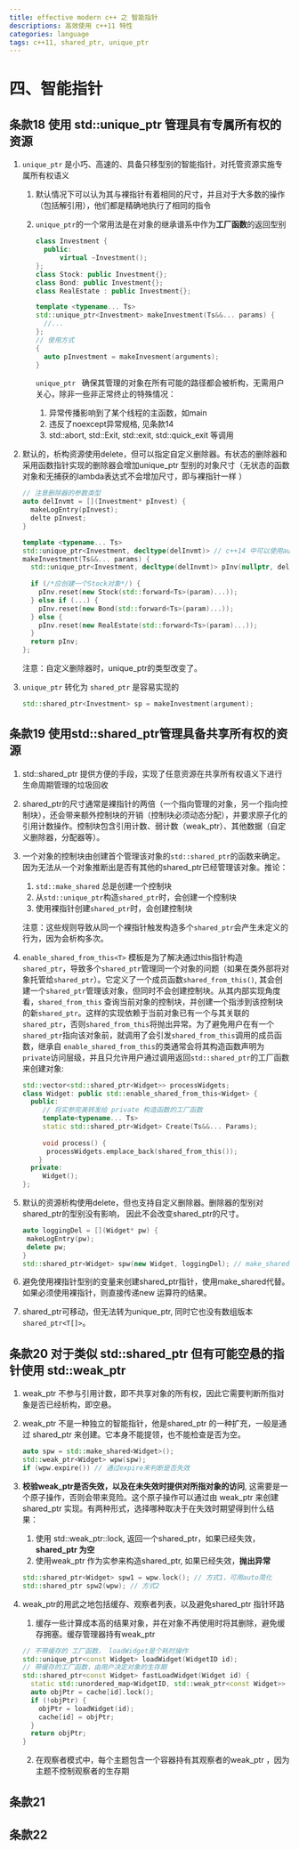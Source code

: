 ```yaml
---
title: effective modern c++ 之 智能指针
descriptions: 高效使用 c++11 特性
categories: language
tags: c++11, shared_ptr, unique_ptr
---
```


# 四、智能指针

## 条款18 使用 std::unique_ptr 管理具有专属所有权的资源

1. `unique_ptr` 是小巧、高速的、具备只移型别的智能指针，对托管资源实施专属所有权语义

   1. 默认情况下可以认为其与裸指针有着相同的尺寸，并且对于大多数的操作（包括解引用），他们都是精确地执行了相同的指令

   2. `unique_ptr`的一个常用法是在对象的继承谱系中作为**工厂函数**的返回型别

      ```cpp
      class Investment {
        public:
        	virtual ~Investment();
      };
      class Stock: public Investment{};
      class Bond: public Investment{};
      class RealEstate : public Investment{};
      
      template <typename... Ts>
      std::unique_ptr<Investment> makeInvestment(Ts&&... params) {
        //...
      };
      // 使用方式
      {
        auto pInvestment = makeInvesment(arguments);
      }
      ```

      `unique_ptr ` 确保其管理的对象在所有可能的路径都会被析构，无需用户关心，除非一些非正常终止的特殊情况：

      1. 异常传播影响到了某个线程的主函数，如main
      2. 违反了noexcept异常规格, 见条款14
      3. std::abort, std::Exit, std::exit, std::quick_exit 等调用

2. 默认的，析构资源使用delete，但可以指定自定义删除器。有状态的删除器和采用函数指针实现的删除器会增加unique_ptr 型别的对象尺寸（无状态的函数对象和无捕获的lambda表达式不会增加尺寸，即与裸指针一样  ）

   ```cpp
   // 注意删除器的参数类型
   auto delInvmt = [](Investment* pInvest) {
     makeLogEntry(pInvest);
     delte pInvest;
   }
   
   template <typename... Ts>
   std::unique_ptr<Investment, decltype(delInvmt)> // c++14 中可以使用auto代替
   makeInvestment(Ts&&... params) {
     std::unique_ptr<Investment, decltype(delInvmt)> pInv(nullptr, delInvmt);
     
     if (/*应创建一个Stock对象*/) {
       pInv.reset(new Stock(std::forward<Ts>(param)...));
     } else if (...) {
       pInv.reset(new Bond(std::forward<Ts>(param)...));
     } else {
       pInv.reset(new RealEstate(std::forward<Ts>(param)...));
     }
     return pInv;
   };
   ```

   注意：自定义删除器时，unique_ptr的类型改变了。

3. `unique_ptr` 转化为 `shared_ptr` 是容易实现的

   ```cpp
   std::shared_ptr<Investment> sp = makeInvestment(argument);
   ```

## 条款19 使用std::shared_ptr管理具备共享所有权的资源

1. std::shared_ptr 提供方便的手段，实现了任意资源在共享所有权语义下进行生命周期管理的垃圾回收

2. shared_ptr的尺寸通常是裸指针的两倍（一个指向管理的对象，另一个指向控制块），还会带来额外控制块的开销（控制块必须动态分配），并要求原子化的引用计数操作。控制块包含引用计数、弱计数（weak_ptr）、其他数据（自定义删除器，分配器等）。

3. 一个对象的控制块由创建首个管理该对象的`std::shared_ptr`的函数来确定。因为无法从一个对象推断出是否有其他的shared_ptr已经管理该对象。推论：

   1. `std::make_shared` 总是创建一个控制块
   2. 从`std::unique_ptr`构造`shared_ptr`时，会创建一个控制块
   3. 使用裸指针创建`shared_ptr`时，会创建控制块

   注意：这些规则导致从同一个裸指针触发构造多个`shared_ptr`会产生未定义的行为，因为会析构多次。

4. `enable_shared_from_this<T>`  模板是为了解决通过this指针构造`shared_ptr`，导致多个`shared_ptr`管理同一个对象的问题（如果在类外部将对象托管给`shared_ptr`）。它定义了一个成员函数`shared_from_this()`, 其会创建一个`shared_ptr`管理该对象，但同时不会创建控制块。从其内部实现角度看，`shared_from_this` 查询当前对象的控制块，并创建一个指涉到该控制块的新`shared_ptr`。这样的实现依赖于当前对象已有一个与其关联的`shared_ptr`，否则`shared_from_this`将抛出异常。为了避免用户在有一个`shared_ptr`指向该对象前，就调用了会引发`shared_from_this`调用的成员函数，继承自 `enable_shared_from_this`的类通常会将其构造函数声明为`private`访问层级，并且只允许用户通过调用返回`std::shared_ptr`的工厂函数来创建对象:

   ```cpp
   std::vector<std::shared_ptr<Widget>> processWidgets;
   class Widget: public std::enable_shared_from_this<Widget> {
     public:
     	// 将实参完美转发给 private 构造函数的工厂函数
     	template<typename... Ts>
     	static std::shared_ptr<Widget> Create(Ts&&... Params);
     
     	void process() {
         processWidgets.emplace_back(shared_from_this());
       }
     private:
     	Widget();
   };
   ```

5. 默认的资源析构使用delete，但也支持自定义删除器。删除器的型别对shared_ptr的型别没有影响， 因此不会改变shared_ptr的尺寸。

   ```cpp
   auto loggingDel = [](Widget* pw) {
   	makeLogEntry(pw);
   	delete pw;
   }
   std::shared_ptr<Widget> spw(new Widget, loggingDel); // make_shared不支持自定义析构器
   ```

6. 避免使用裸指针型别的变量来创建shared_ptr指针，使用make_shared代替。如果必须使用裸指针，则直接传递new 运算符的结果。

7. shared_ptr可移动，但无法转为unique_ptr, 同时它也没有数组版本`shared_ptr<T[]>`。

## 条款20 对于类似 std::shared_ptr 但有可能空悬的指针使用 std::weak_ptr

1. weak_ptr 不参与引用计数，即不共享对象的所有权，因此它需要判断所指对象是否已经析构，即空悬。

2. weak_ptr 不是一种独立的智能指针，他是shared_ptr 的一种扩充，一般是通过 shared_ptr 来创建。它本身不能提领，也不能检查是否为空。

   ```cpp
   auto spw = std::make_shared<Widget>();
   std::weak_ptr<Widget> wpw(spw);
   if (wpw.expire()) // 通过expire来判断是否失效
   ```

3. **校验weak_ptr是否失效，以及在未失效时提供对所指对象的访问**, 这需要是一个原子操作，否则会带来竞险。这个原子操作可以通过由 weak_ptr 来创建shared_ptr 实现。有两种形式，选择哪种取决于在失效时期望得到什么结果：

   1. 使用 std::weak_ptr::lock, 返回一个shared_ptr，如果已经失效，**shared_ptr 为空**
   2. 使用weak_ptr 作为实参来构造shared_ptr, 如果已经失效，**抛出异常**

   ```cpp
   std::shared_ptr<Widget> spw1 = wpw.lock(); // 方式1，可用auto简化
   std::shared_ptr spw2(wpw); // 方式2
   ```

4. weak_ptr的用武之地包括缓存、观察者列表，以及避免shared_ptr 指针环路

   1. 缓存一些计算成本高的结果对象，并在对象不再使用时将其删除，避免缓存拥塞。缓存管理器持有weak_ptr

   ```cpp
   // 不带缓存的 工厂函数， loadWidget是个耗时操作
   std::unique_ptr<const Widget> loadWidget(WidgetID id);
   // 带缓存的工厂函数，由用户决定对象的生存期
   std::shared_ptr<const Widget> fastLoadWidget(Widget id) {
     static std::unordered_map<WidgetID, std::weak_ptr<const Widget>> cache;
     auto objPtr = cache[id].lock();
     if (!objPtr) {
       objPtr = loadWidget(id);
       cache[id] = objPtr;
     }
     return objPtr;
   }
   ```

   2. 在观察者模式中，每个主题包含一个容器持有其观察者的weak_ptr ，因为主题不控制观察者的生存期

## 条款21

## 条款22

